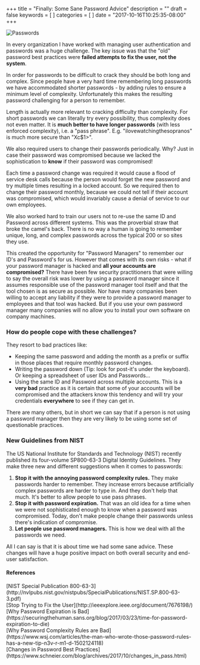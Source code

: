 +++
title = "Finally: Some Sane Password Advice"
description = ""
draft = false
keywords = [
]
categories = [
]
date = "2017-10-16T10:25:35-08:00"
+++

![Passwords](/img/password.jpg)

In every organization I have worked with managing user authentication and passwords was a huge challenge.  The key issue was that the "old" password best practices were **failed attempts to fix the user, not the system**. 

In order for passwords to be difficult to crack they should be both long and complex. Since people have a very hard time remembering long passwords we have accommodated shorter passwords - by adding rules to ensure a minimum level of complexity. Unfortunately this makes the resulting password challenging for a person to remember. 

Length is actually more relevant to cracking difficulty than complexity. For short passwords we can literally try every possibility, thus complexity does not even matter. It is **much better to have longer passwords** (with less enforced complexity), i.e. a "pass phrase".  E.g. "ilovewatchingthesopranos" is much more secure than "Xc$1>".

<!--more-->

We also required users to change their passwords periodically. Why? Just in case their password was compromised because we lacked the sophistication to **know** if their password was compromised!  

Each time a password change was required it would cause a flood of service desk calls because the person would forget the new password and try multiple times resulting in a locked account.  So we required then to change their password monthly, because we could not tell if their account was compromised, which would invariably cause a denial of service to our own employees. 

We also worked hard to train our users not to re-use the same ID and Password across different systems.  This was the proverbial straw that broke the camel's back. There is no way a human is going to remember unique, long, and complex passwords across the typical 200 or so sites they use.  

This created the opportunity for "Password Managers" to remember our ID's and Password's for us.  However that comes with its own risks - what if your password manager is hacked and **all your accounts are compromised?**  There have been few security practitioners that were willing to say the overall risk was lower by using a password manager since it assumes responsible use of the password manager tool itself and that the tool chosen is as secure as possible. Nor have many companies been willing to accept any liability if they were to provide a password manager to employees and that tool was hacked. But if you use your own password manager many companies will no allow you to install your own software on company machines.   

### How do people cope with these challenges?

They resort to bad practices like:

* Keeping the same password and adding the month as a prefix or suffix in those places that require monthly password changes.
* Writing the password down (Tip: look for post-it's under the keyboard).  Or keeping a spreadsheet of user IDs and Passwords...
* Using the same ID and Password across multiple accounts.  This is a **very bad** practice as it is certain that some of your accounts will be compromised and the attackers know this tendency and will try your credentials **everywhere** to see if they can get in.

There are many others, but in short we can say that if a person is not using a password manager then they are very likely to be using some set of questionable practices.

<!--more-->

### New Guidelines from NIST

The US National Institute for Standards and Technology (NIST) recently published its four-volume SP800-63-3 Digital Identity Guidelines. They make three new and different suggestions when it comes to passwords:

1. **Stop it with the annoying password complexity rules.** They make passwords harder to remember. They increase errors because artificially complex passwords are harder to type in. And they don't help that much. It's better to allow people to use pass phrases.
2. **Stop it with password expiration.** That was an old idea for a time when we were not sophisticated enough to know when a password was compromised. Today, don't make people change their passwords unless there's indication of compromise.
3. **Let people use password managers.** This is how we deal with all the passwords we need.

All I can say is that it is about time we had some sane advice.  These changes will have a huge positive impact on both overall security and end-user satisfaction.  

#### References

<span class="sources">
[NIST Special Publication 800-63-3](http://nvlpubs.nist.gov/nistpubs/SpecialPublications/NIST.SP.800-63-3.pdf)<br>
[Stop Trying to Fix the User](http://ieeexplore.ieee.org/document/7676198/)<br>
[Why Password Expiration is Bad](https://securingthehuman.sans.org/blog/2017/03/23/time-for-password-expiration-to-die)<br>
[Why Password Complexity Rules are Bad](https://www.wsj.com/articles/the-man-who-wrote-those-password-rules-has-a-new-tip-n3v-r-m1-d-1502124118)<br>
[Changes in Password Best Practices](https://www.schneier.com/blog/archives/2017/10/changes_in_pass.html)<br>
</span>
